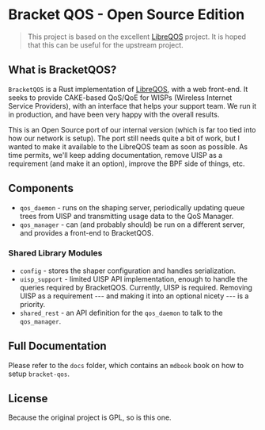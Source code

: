 # Bracket QOS - Open Source Edition

> This project is based on the excellent [LibreQOS](https://github.com/rchac/LibreQoS) project. It is hoped that this can be useful for the upstream project.

## What is BracketQOS?

`BracketQOS` is a Rust implementation of [LibreQOS](https://github.com/rchac/LibreQoS), with a web front-end. It seeks to provide CAKE-based QoS/QoE for WISPs (Wireless Internet Service Providers), with an interface that helps your support team. We run it in production, and have been very happy with the overall results.

This is an Open Source port of our internal version (which is far too tied into how our network is setup). The port still needs quite a bit of work, but I wanted to make it available to the LibreQOS team as soon as possible. As time permits, we'll keep adding documentation, remove UISP as a requirement (and make it an option), improve the BPF side of things, etc.

## Components

* `qos_daemon` - runs on the shaping server, periodically updating queue trees from UISP and transmitting usage data to the QoS Manager.
* `qos_manager` - can (and probably should) be run on a different server, and provides a front-end to BracketQOS.

### Shared Library Modules

* `config` - stores the shaper configuration and handles serialization.
* `uisp_support` - limited UISP API implementation, enough to handle the queries required by BracketQOS. Currently, UISP is required. Removing UISP as a requirement --- and making it into an optional nicety --- is a priority.
* `shared_rest` - an API definition for the `qos_daemon` to talk to the `qos_manager`.

## Full Documentation

Please refer to the `docs` folder, which contains an `mdbook` book on how to setup `bracket-qos`.

## License

Because the original project is GPL, so is this one.
